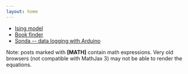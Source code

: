 ```yaml
---
layout: home
---
```


- [Ising model](https://github.com/tonilatorrec/ising)
- [Book finder](https://github.com/tonilatorrec/book-finder)
- [Sonda -- data logging with Arduino](https://github.com/tonilatorrec/sonda)

Note: posts marked with **[MATH]** contain math expressions. Very old browsers (not compatible with MathJax 3) may not be able to render the equations.